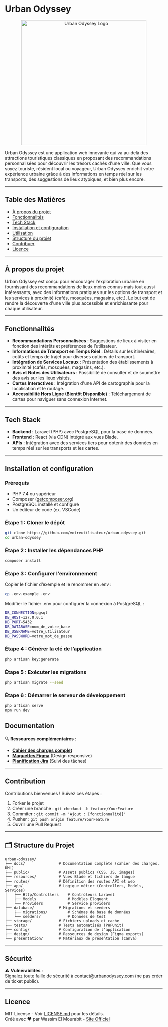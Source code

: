 # Urban Odyssey

<p align="center">
  <!-- Remplacez l'URL par votre logo si nécessaire -->
  <img src="https://via.placeholder.com/400x150?text=Urban+Odyssey+Logo" width="400" alt="Urban Odyssey Logo">
</p>

Urban Odyssey est une application web innovante qui va au-delà des attractions touristiques classiques en proposant des recommandations personnalisées pour découvrir les trésors cachés d'une ville. Que vous soyez touriste, résident local ou voyageur, Urban Odyssey enrichit votre expérience urbaine grâce à des informations en temps réel sur les transports, des suggestions de lieux atypiques, et bien plus encore.

---

## Table des Matières
- [À propos du projet](#à-propos-du-projet)
- [Fonctionnalités](#fonctionnalités)
- [Tech Stack](#tech-stack)
- [Installation et configuration](#installation-et-configuration)
- [Utilisation](#utilisation)
- [Structure du projet](#structure-du-projet)
- [Contribuer](#contribuer)
- [Licence](#licence)

---

## À propos du projet

Urban Odyssey est conçu pour encourager l'exploration urbaine en fournissant des recommandations de lieux moins connus mais tout aussi intéressants, avec des informations pratiques sur les options de transport et les services à proximité (cafés, mosquées, magasins, etc.). Le but est de rendre la découverte d'une ville plus accessible et enrichissante pour chaque utilisateur.

---

## Fonctionnalités

- **Recommandations Personnalisées** : Suggestions de lieux à visiter en fonction des intérêts et préférences de l’utilisateur.
- **Informations de Transport en Temps Réel** : Détails sur les itinéraires, coûts et temps de trajet pour diverses options de transport.
- **Intégration de Services Locaux** : Présentation des établissements à proximité (cafés, mosquées, magasins, etc.).
- **Avis et Notes des Utilisateurs** : Possibilité de consulter et de soumettre des avis sur les lieux visités.
- **Cartes Interactives** : Intégration d'une API de cartographie pour la localisation et le routage.
- **Accessibilité Hors Ligne (Bientôt Disponible)** : Téléchargement de cartes pour naviguer sans connexion Internet.

---

## Tech Stack

- **Backend** : Laravel (PHP) avec PostgreSQL pour la base de données.
- **Frontend** : React (via CDN) intégré aux vues Blade.
- **APIs** : Intégration avec des services tiers pour obtenir des données en temps réel sur les transports et les cartes.

---

## Installation et configuration

### Prérequis

- PHP 7.4 ou supérieur
- Composer ([getcomposer.org](https://getcomposer.org))
- PostgreSQL installé et configuré
- Un éditeur de code (ex. VSCode)

### Étape 1 : Cloner le dépôt

```bash
git clone https://github.com/votreutilisateur/urban-odyssey.git
cd urban-odyssey
```
###  Étape 2 : Installer les dépendances PHP

```bash
composer install
```

###  Étape 3 : Configurer l'environnement

Copier le fichier d’exemple et le renommer en .env :
```bash
cp .env.example .env
```
Modifier le fichier .env pour configurer la connexion à PostgreSQL :
```bash
DB_CONNECTION=pgsql
DB_HOST=127.0.0.1
DB_PORT=5432
DB_DATABASE=nom_de_votre_base
DB_USERNAME=votre_utilisateur
DB_PASSWORD=votre_mot_de_passe
```

###  Étape 4 : Générer la clé de l’application
```bash
php artisan key:generate
```

###  Étape 5 : Exécuter les migrations
```bash
php artisan migrate --seed
```

###  Étape 6 : Démarrer le serveur de développement
```bash
php artisan serve
npm run dev
```

## Documentation

🔍 **Ressources complémentaires** :  
- **[Cahier des charges complet]([docs/cahier-des-charges.pdf](https://docs.google.com/document/d/1pDD_dAX0NW8Ipb_lTiWq43P0G5wSof6lR3UGJA577UA/edit?tab=t.0))**  
- **[Maquettes Figma]([https://www.figma.com/file/XXXXXX](https://www.figma.com/design/9zs02S9SRT88MzvS4TvERW/URBAN-ODYSSEY?node-id=0-1&t=FZ8pL7NUNG8keWL0-1))** (Design responsive)  
- **[Planification Jira]([https://urban-odyssey.atlassian.net](https://wassimelmorabit.atlassian.net/jira/software/projects/UD/boards/18))** (Suivi des tâches)  

---

## Contribution

Contributions bienvenues ! Suivez ces étapes :  
1. Forker le projet  
2. Créer une branche : `git checkout -b feature/YourFeature`  
3. Commiter : `git commit -m 'Ajout : [fonctionnalité]'`  
4. Pusher : `git push origin feature/YourFeature`  
5. Ouvrir une Pull Request  

---

## 🗂 Structure du Projet

```plaintext
urban-odyssey/
├── docs/               # Documentation complète (cahier des charges, UML)
├── public/             # Assets publics (CSS, JS, images)
├── resources/          # Vues Blade et fichiers de langue
├── routes/             # Définition des routes API et web
├── app/                # Logique métier (Controllers, Models, Services)
│   ├── Http/Controllers    # Contrôleurs Laravel
│   ├── Models              # Modèles Eloquent
│   └── Providers           # Service providers
├── database/           # Migrations et seeders
│   ├── migrations/         # Schémas de base de données
│   └── seeders/            # Données de test
├── storage/            # Fichiers uploads et cache
├── tests/              # Tests automatisés (PHPUnit)
├── config/             # Configuration de l'application
├── design/             # Ressources de design (Figma exports)
└── presentation/       # Matériaux de présentation (Canva)
```

---

## Sécurité

⚠️ **Vulnérabilités** :  
Signalez toute faille de sécurité à [contact@urbanodyssey.com](mailto:contact@urbanodyssey.com) (ne pas créer de ticket public).

---

## Licence

MIT License - Voir [LICENSE.md](LICENSE.md) pour les détails.  
Créé avec ❤️ par Wassim El Mourabit - [Site Officiel](https://urbanodyssey.com)
